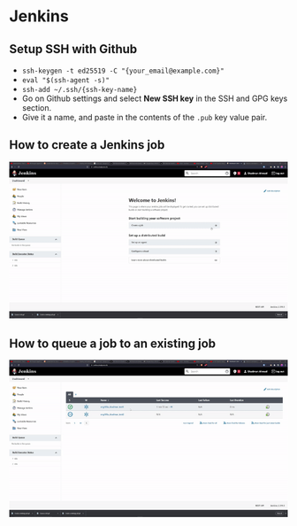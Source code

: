 # Jenkins

## Setup SSH with Github
- `ssh-keygen -t ed25519 -C "{your_email@example.com}"`
- `eval "$(ssh-agent -s)"`
- `ssh-add ~/.ssh/{ssh-key-name}`
- Go on Github settings and select **New SSH key** in the SSH and GPG keys section.
- Give it a name, and paste in the contents of the `.pub` key value pair.
  


## How to create a Jenkins job
![Create_Job](GIFs/Create_Job.gif)

## How to queue a job to an existing job
![Queue_Job](GIFs/Queue_Job.gif)